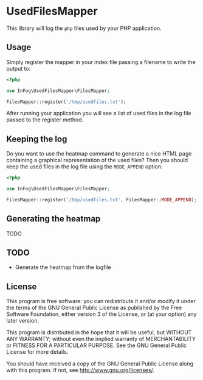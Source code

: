 # UsedFilesMapper

This library will log the `php` files used by your PHP application.

## Usage

Simply register the mapper in your index file passing a filename to write the
output to:

```php
<?php

use InFog\UsedFilesMapper\FilesMapper;

FilesMapper::register('/tmp/usedfiles.txt');
```

After running your application you will see a list of used files in the
log file passed to the register method.

## Keeping the log

Do you want to use the heatmap command to generate a nice HTML page containing
a graphical representation of the used files? Then you should keep the used
files in the log file using the `MODE_APPEND` option:

```php
<?php

use InFog\UsedFilesMapper\FilesMapper;

FilesMapper::register('/tmp/usedfiles.txt', FilesMapper::MODE_APPEND);
```

## Generating the heatmap

TODO

## TODO

* Generate the heatmap from the logfile

## License

This program is free software: you can redistribute it and/or modify
it under the terms of the GNU General Public License as published by
the Free Software Foundation, either version 3 of the License, or
(at your option) any later version.

This program is distributed in the hope that it will be useful,
but WITHOUT ANY WARRANTY; without even the implied warranty of
MERCHANTABILITY or FITNESS FOR A PARTICULAR PURPOSE.  See the
GNU General Public License for more details.

You should have received a copy of the GNU General Public License
along with this program.  If not, see <http://www.gnu.org/licenses/>.
